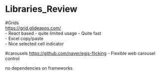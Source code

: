 # Libraries_Review

#Grids   
https://grid.glideapps.com/  
            - React based  - quite limited usage
            - Quite fast  
            - Excel copy/paste   
            - Nice selected cell indicator 

#carousels 
https://github.com/naver/egjs-flicking - Flexible web carousel control  

no dependencies on frameworks

